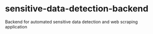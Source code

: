 # sensitive-data-detection-backend
Backend for automated sensitive data detection and web scraping application
